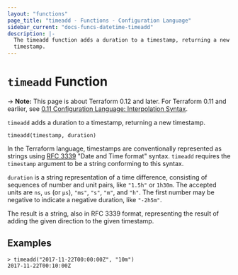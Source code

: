 ```yaml
---
layout: "functions"
page_title: "timeadd - Functions - Configuration Language"
sidebar_current: "docs-funcs-datetime-timeadd"
description: |-
  The timeadd function adds a duration to a timestamp, returning a new
  timestamp.
---
```


# `timeadd` Function

-> **Note:** This page is about Terraform 0.12 and later. For Terraform 0.11 and
earlier, see
[0.11 Configuration Language: Interpolation Syntax](../../configuration-0-11/interpolation.html).

`timeadd` adds a duration to a timestamp, returning a new timestamp.

```hcl
timeadd(timestamp, duration)
```

In the Terraform language, timestamps are conventionally represented as
strings using [RFC 3339](https://tools.ietf.org/html/rfc3339)
"Date and Time format" syntax. `timeadd` requires the `timestamp` argument
to be a string conforming to this syntax.

`duration` is a string representation of a time difference, consisting of
sequences of number and unit pairs, like `"1.5h"` or `1h30m`. The accepted
units are `ns`, `us` (or `µs`), `"ms"`, `"s"`, `"m"`, and `"h"`. The first
number may be negative to indicate a negative duration, like `"-2h5m"`.

The result is a string, also in RFC 3339 format, representing the result
of adding the given direction to the given timestamp.

## Examples

```
> timeadd("2017-11-22T00:00:00Z", "10m")
2017-11-22T00:10:00Z
```
